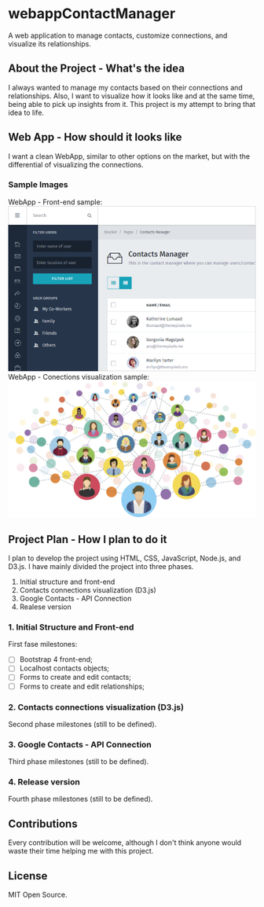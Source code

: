 # webappContactManager

 A web application to manage contacts, customize connections, and visualize its relationships.

## About the Project - What's the idea

I always wanted to manage my contacts based on their connections and relationships. Also, I want to visualize how it looks like and at the same time, being able to pick up insights from it. This project is my attempt to bring that idea to life.

## Web App - How should it looks like

I want a clean WebApp, similar to other options on the market, but with the differential of visualizing the connections.

### Sample Images

WebApp - Front-end sample:
![Alt text](/sample_img_contact_manager.png?raw=true "WebApp")
WebApp - Conections visualization sample:
![Alt text](/sample_img_contact_manager_network.jpg?raw=true "Connetions")

## Project Plan - How I plan to do it

I plan to develop the project using HTML, CSS, JavaScript, Node.js, and D3.js.
I have mainly divided the project into three phases.

1. Initial structure and front-end
2. Contacts connections visualization (D3.js)
3. Google Contacts - API Connection
4. Realese version

### 1. Initial Structure and Front-end

First fase milestones:

- [ ] Bootstrap 4 front-end;
- [ ] Localhost contacts objects;
- [ ] Forms to create and edit contacts;
- [ ] Forms to create and edit relationships;

### 2. Contacts connections visualization (D3.js)

Second phase milestones (still to be defined).

### 3. Google Contacts - API Connection

Third phase milestones (still to be defined).

### 4. Release version

Fourth phase milestones (still to be defined).

## Contributions

Every contribution will be welcome, although I don't think anyone would waste their time helping me with this project.

## License

MIT Open Source.
